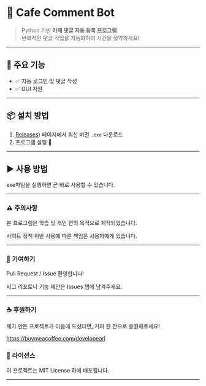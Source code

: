 # 📝 Cafe Comment Bot

> Python 기반 **카페 댓글 자동 등록 프로그램**  
> 반복적인 댓글 작업을 자동화하여 시간을 절약하세요!

---

## 🚀 주요 기능
- ✅ 자동 로그인 및 댓글 작성
- ✅ GUI 지원

---

## 📦 설치 방법

1. [Releases](https://github.com/dhdnjswnd/n_cafe_comment_automation/releases/tag/releasetest)) 페이지에서 최신 버전 `.exe` 다운로드
2. 프로그램 실행 🎉

---

## ▶️ 사용 방법

exe파일을 실행하면 곧 바로 사용할 수 있습니다.


---

### ⚠️ 주의사항

본 프로그램은 학습 및 개인 편의 목적으로 제작되었습니다.

사이트 정책 위반 사용에 따른 책임은 사용자에게 있습니다.

---

### 🤝 기여하기

Pull Request / Issue 환영합니다!

버그 리포트나 기능 제안은 Issues 탭에 남겨주세요.


--- 

### ☕ 후원하기

제가 만든 프로젝트가 마음에 드셨다면, 커피 한 잔으로 응원해주세요!

https://buymeacoffee.com/developearl

### 📜 라이선스

이 프로젝트는 MIT License 하에 배포됩니다.


---

